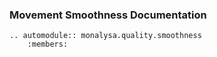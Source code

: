 
### Movement Smoothness Documentation

```{eval-rst} 
.. automodule:: monalysa.quality.smoothness
    :members:
```